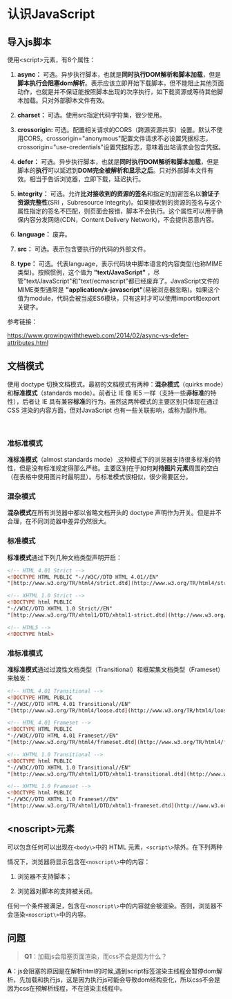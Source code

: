 # 认识JavaScript

## 导入js脚本


使用<script\>元素，有8个属性：

1. **async：** 可选。异步执行脚本，也就是**同时执行DOM解析和脚本加载**，但是**脚本执行会阻塞dom解析**。表示应该立即开始下载脚本，但不能阻止其他页面动作，也就是并不保证能按照脚本出现的次序执行，如下载资源或等待其他脚本加载。只对外部脚本文件有效。



2. **charset：** 可选。使用src指定代码字符集，很少使用。



3. **crossorigin:** 可选。配置相关请求的CORS（跨源资源共享）设置。默认不使用CORS。crossorigin="anonymous"配置文件请求不必设置凭据标志，crossorigin="use-credentials"设置凭据标志，意味着出站请求会包含凭据。



4. **defer：** 可选。异步执行脚本，也就是**同时执行DOM解析和脚本加载**，但是脚本的**执行**可以延迟到**DOM完全被解析和显示之后**。只对外部脚本文件有效。相当于告诉浏览器，立即下载，延迟执行。



5. **integrity：**  可选。允许**比对接收到的资源的签名**和指定的加密签名以**验证子资源完整性**(SRI ，Subresource Integrity)。如果接收到的资源的签名与这个属性指定的签名不匹配，则页面会报错，脚本不会执行。这个属性可以用于确保内容分发网络(CDN，Content Delivery Network)，不会提供恶意内容。



6. **language：** 废弃。



7. **src：** 可选。表示包含要执行的代码的外部文件。



8. **type：** 可选。代表language，表示代码块中脚本语言的内容类型(也称MIME类型)。按照惯例，这个值为 **"text/JavaScript"** ，尽管"text/JavaScript"和"text/ecmascript"都已经废弃了。JavaScript文件的MIME类型通常是 **"application/x-javascript"**(易被浏览器忽略)。如果这个值为module，代码会被当成ES6模块，只有这时才可以使用import和export关键字。

参考链接：

https://www.growingwiththeweb.com/2014/02/async-vs-defer-attributes.html

## 文档模式

使用 doctype 切换文档模式。最初的文档模式有两种：**混杂模式**（quirks mode）和**标准模式**（standards mode）。前者让 IE 像 IE5 一样（支持一些**非标准**的特性），后者让 IE 具有兼容**标准**的行为。虽然这两种模式的主要区别只体现在通过 CSS 渲染的内容方面，但对JavaScript 也有一些关联影响，或称为副作用。

<br/>

### 准标准模式

**准标准模式**（almost standards mode）,这种模式下的浏览器支持很多标准的特性，但是没有标准规定得那么严格。主要区别在于如何**对待图片元素**周围的空白（在表格中使用图片时最明显）。与标准模式很相似，很少需要区分。

### 混杂模式

**混杂模式**在所有浏览器中都以省略文档开头的 doctype 声明作为开关。但是并不合理，在不同浏览器中差异仍然很大。

### 标准模式

**标准模式**通过下列几种文档类型声明开启：

```html
<!-- HTML 4.01 Strict -->
<!DOCTYPE HTML PUBLIC "-//W3C//DTD HTML 4.01//EN"
"[http://www.w3.org/TR/html4/strict.dtd](http://www.w3.org/TR/html4/strict.dtd)">

<!-- XHTML 1.0 Strict -->
<!DOCTYPE html PUBLIC
"-//W3C//DTD XHTML 1.0 Strict//EN"
"[http://www.w3.org/TR/xhtml1/DTD/xhtml1-strict.dtd](http://www.w3.org/TR/xhtml1/DTD/xhtml1-strict.dtd)">

<!-- HTML5 -->
<!DOCTYPE html>
```

### 准标准模式

**准标准模式**通过过渡性文档类型（Transitional）和框架集文档类型（Frameset）来触发：

```html
<!-- HTML 4.01 Transitional -->
<!DOCTYPE HTML PUBLIC
"-//W3C//DTD HTML 4.01 Transitional//EN"
"[http://www.w3.org/TR/html4/loose.dtd](http://www.w3.org/TR/html4/loose.dtd)">

<!-- HTML 4.01 Frameset -->
<!DOCTYPE HTML PUBLIC
"-//W3C//DTD HTML 4.01 Frameset//EN"
"[http://www.w3.org/TR/html4/frameset.dtd](http://www.w3.org/TR/html4/frameset.dtd)">

<!-- XHTML 1.0 Transitional -->
<!DOCTYPE html PUBLIC
"-//W3C//DTD XHTML 1.0 Transitional//EN"
"[http://www.w3.org/TR/xhtml1/DTD/xhtml1-transitional.dtd](http://www.w3.org/TR/xhtml1/DTD/xhtml1-transitional.dtd)">

<!-- XHTML 1.0 Frameset -->
<!DOCTYPE html PUBLIC
"-//W3C//DTD XHTML 1.0 Frameset//EN"
"[http://www.w3.org/TR/xhtml1/DTD/xhtml1-frameset.dtd](http://www.w3.org/TR/xhtml1/DTD/xhtml1-frameset.dtd)">
```





## <noscript\>元素

可以包含任何可以出现在`<body\>`中的 HTML 元素，`<script\>`除外。在下列两种

情况下，浏览器将显示包含在`<noscript\>`中的内容：

1. 浏览器不支持脚本；

2. 浏览器对脚本的支持被关闭。

任何一个条件被满足，包含在`<noscript\>`中的内容就会被渲染。否则，浏览器不会渲染`<noscript\>`中的内容。

## 问题

> **Q1**：加载js会阻塞页面渲染，而css不会是因为什么？

  **A**：js会阻塞的原因是在解析html的时候,遇到script标签渲染主线程会暂停dom解析，先加载和执行js，这是因为执行js可能会导致dom结构变化，所以css不会是因为css在预解析线程，不在渲染主线程中。



